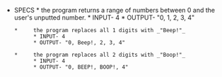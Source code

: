 * SPECS
      *     the program returns a range of numbers between 0 and the user's unputted number.
            * INPUT- 4
            * OUTPUT- "0, 1, 2, 3, 4"

      *     the program replaces all 1 digits with _"Beep!"_
            * INPUT- 4
            * OUTPUT- "0, Beep!, 2, 3, 4"

      *     the program replaces all 2 digits with _"Boop!"_
            * INPUT- 4
            * OUTPUT- "0, BEEP!, BOOP!, 4"